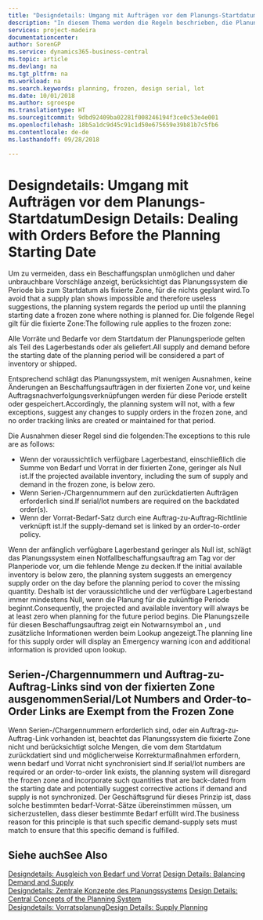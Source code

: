 ```yaml
---
title: "Designdetails: Umgang mit Aufträgen vor dem Planungs-Startdatum | Microsoft Docs"
description: "In diesem Thema werden die Regeln beschrieben, die Planung für Aufträge in der fixierten Zone anwendet."
services: project-madeira
documentationcenter: 
author: SorenGP
ms.service: dynamics365-business-central
ms.topic: article
ms.devlang: na
ms.tgt_pltfrm: na
ms.workload: na
ms.search.keywords: planning, frozen, design serial, lot
ms.date: 10/01/2018
ms.author: sgroespe
ms.translationtype: HT
ms.sourcegitcommit: 9dbd92409ba02281f008246194f3ce0c53e4e001
ms.openlocfilehash: 18b5a1dc9d45c91c1d50e675659e39b81b7c5fb6
ms.contentlocale: de-de
ms.lasthandoff: 09/28/2018

---
```

# <a name="design-details-dealing-with-orders-before-the-planning-starting-date"></a><span data-ttu-id="7da0a-103">Designdetails: Umgang mit Aufträgen vor dem Planungs-Startdatum</span><span class="sxs-lookup"><span data-stu-id="7da0a-103">Design Details: Dealing with Orders Before the Planning Starting Date</span></span>
<span data-ttu-id="7da0a-104">Um zu vermeiden, dass ein Beschaffungsplan unmöglichen und daher unbrauchbare Vorschläge anzeigt, berücksichtigt das Planungssystem die Periode bis zum Startdatum als fixierte Zone, für die nichts geplant wird.</span><span class="sxs-lookup"><span data-stu-id="7da0a-104">To avoid that a supply plan shows impossible and therefore useless suggestions, the planning system regards the period up until the planning starting date a frozen zone where nothing is planned for.</span></span> <span data-ttu-id="7da0a-105">Die folgende Regel gilt für die fixierte Zone:</span><span class="sxs-lookup"><span data-stu-id="7da0a-105">The following rule applies to the frozen zone:</span></span>  
  
<span data-ttu-id="7da0a-106">Alle Vorräte und Bedarfe vor dem Startdatum der Planungsperiode gelten als Teil des Lagerbestands oder als geliefert.</span><span class="sxs-lookup"><span data-stu-id="7da0a-106">All supply and demand before the starting date of the planning period will be considered a part of inventory or shipped.</span></span>  
  
<span data-ttu-id="7da0a-107">Entsprechend schlägt das Planungssystem, mit wenigen Ausnahmen, keine Änderungen an Beschaffungsaufträgen in der fixierten Zone vor, und keine Auftragsnachverfolgungsverknüpfungen werden für diese Periode erstellt oder gespeichert.</span><span class="sxs-lookup"><span data-stu-id="7da0a-107">Accordingly, the planning system will not, with a few exceptions, suggest any changes to supply orders in the frozen zone, and no order tracking links are created or maintained for that period.</span></span>  
  
<span data-ttu-id="7da0a-108">Die Ausnahmen dieser Regel sind die folgenden:</span><span class="sxs-lookup"><span data-stu-id="7da0a-108">The exceptions to this rule are as follows:</span></span>  
  
* <span data-ttu-id="7da0a-109">Wenn der voraussichtlich verfügbare Lagerbestand, einschließlich die Summe von Bedarf und Vorrat in der fixierten Zone, geringer als Null ist.</span><span class="sxs-lookup"><span data-stu-id="7da0a-109">If the projected available inventory, including the sum of supply and demand in the frozen zone, is below zero.</span></span>  
* <span data-ttu-id="7da0a-110">Wenn Serien-/Chargennummern auf den zurückdatierten Aufträgen erforderlich sind.</span><span class="sxs-lookup"><span data-stu-id="7da0a-110">If serial/lot numbers are required on the backdated order(s).</span></span>  
* <span data-ttu-id="7da0a-111">Wenn der Vorrat-Bedarf-Satz durch eine Auftrag-zu-Auftrag-Richtlinie verknüpft ist.</span><span class="sxs-lookup"><span data-stu-id="7da0a-111">If the supply-demand set is linked by an order-to-order policy.</span></span>  
  
<span data-ttu-id="7da0a-112">Wenn der anfänglich verfügbare Lagerbestand geringer als Null ist, schlägt das Planungssystem einen Notfallbeschaffungsauftrag am Tag vor der Planperiode vor, um die fehlende Menge zu decken.</span><span class="sxs-lookup"><span data-stu-id="7da0a-112">If the initial available inventory is below zero, the planning system suggests an emergency supply order on the day before the planning period to cover the missing quantity.</span></span> <span data-ttu-id="7da0a-113">Deshalb ist der voraussichtliche und der verfügbare Lagerbestand immer mindestens Null, wenn die Planung für die zukünftige Periode beginnt.</span><span class="sxs-lookup"><span data-stu-id="7da0a-113">Consequently, the projected and available inventory will always be at least zero when planning for the future period begins.</span></span> <span data-ttu-id="7da0a-114">Die Planungszeile für diesen Beschaffungsauftrag zeigt ein Notwarnsymbol an , und zusätzliche Informationen werden beim Lookup angezeigt.</span><span class="sxs-lookup"><span data-stu-id="7da0a-114">The planning line for this supply order will display an Emergency warning icon and additional information is provided upon lookup.</span></span>  
  
## <a name="seriallot-numbers-and-order-to-order-links-are-exempt-from-the-frozen-zone"></a><span data-ttu-id="7da0a-115">Serien-/Chargennummern und Auftrag-zu-Auftrag-Links sind von der fixierten Zone ausgenommen</span><span class="sxs-lookup"><span data-stu-id="7da0a-115">Serial/Lot Numbers and Order-to-Order Links are Exempt from the Frozen Zone</span></span>  
<span data-ttu-id="7da0a-116">Wenn Serien-/Chargennummern erforderlich sind, oder ein Auftrag-zu-Auftrag-Link vorhanden ist, beachtet das Planungssystem die fixierte Zone nicht und berücksichtigt solche Mengen, die vom dem Startdatum zurückdatiert sind und möglicherweise Korrekturmaßnahmen erfordern, wenn bedarf und Vorrat nicht synchronisiert sind.</span><span class="sxs-lookup"><span data-stu-id="7da0a-116">If serial/lot numbers are required or an order-to-order link exists, the planning system will disregard the frozen zone and incorporate such quantities that are back-dated from the starting date and potentially suggest corrective actions if demand and supply is not synchronized.</span></span> <span data-ttu-id="7da0a-117">Der Geschäftsgrund für dieses Prinzip ist, dass solche bestimmten bedarf-Vorrat-Sätze übereinstimmen müssen, um sicherzustellen, dass dieser bestimmte Bedarf erfüllt wird.</span><span class="sxs-lookup"><span data-stu-id="7da0a-117">The business reason for this principle is that such specific demand-supply sets must match to ensure that this specific demand is fulfilled.</span></span>  
  
## <a name="see-also"></a><span data-ttu-id="7da0a-118">Siehe auch</span><span class="sxs-lookup"><span data-stu-id="7da0a-118">See Also</span></span>  
<span data-ttu-id="7da0a-119">[Designdetails: Ausgleich von Bedarf und Vorrat](design-details-balancing-demand-and-supply.md) </span><span class="sxs-lookup"><span data-stu-id="7da0a-119">[Design Details: Balancing Demand and Supply](design-details-balancing-demand-and-supply.md) </span></span>  
<span data-ttu-id="7da0a-120">[Designdetails: Zentrale Konzepte des Planungssystems](design-details-central-concepts-of-the-planning-system.md) </span><span class="sxs-lookup"><span data-stu-id="7da0a-120">[Design Details: Central Concepts of the Planning System](design-details-central-concepts-of-the-planning-system.md) </span></span>  
[<span data-ttu-id="7da0a-121">Designdetails: Vorratsplanung</span><span class="sxs-lookup"><span data-stu-id="7da0a-121">Design Details: Supply Planning</span></span>](design-details-supply-planning.md)
